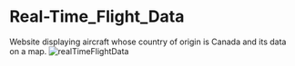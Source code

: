 # Real-Time_Flight_Data
Website displaying aircraft whose country of origin is Canada and its data on a map.
![realTimeFlightData](https://user-images.githubusercontent.com/71358207/179574952-5fb1eeec-2ddb-48a3-83c5-4c524214f6e0.gif)
